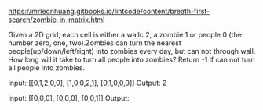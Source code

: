 https://mrleonhuang.gitbooks.io/lintcode/content/breath-first-search/zombie-in-matrix.html


Given a 2D grid, each cell is either a wallc 2, a zombie 1 or people 0 (the number zero, one, two).Zombies can turn the nearest people(up/down/left/right) into zombies every day, but can not through wall. How long will it take to turn all people into zombies? Return -1 if can not turn all people into zombies.


Input:
[[0,1,2,0,0],
 [1,0,0,2,1],
 [0,1,0,0,0]]
Output:
2

Input:
[[0,0,0],
 [0,0,0],
 [0,0,1]]
Output:
